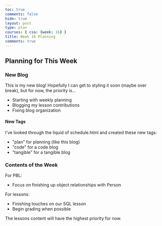 ```yaml
---
toc: true
comments: false
hide: true
layout: post
type: plan
courses: { csa: {week: 16} }
title: Week 16 Planning
comments: true
---
```


## Planning for This Week

### New Blog

This is my new blog! Hopefully I can get to styling it soon (maybe over break), but for now, the priority is...
- Starting with weekly planning
- Blogging my lesson contributions
- Fixing blog organization

#### New Tags

I've looked through the liquid of schedule.html and created these new tags:
- "plan" for planning (like this blog)
- "code" for a code blog
- "tangible" for a tangible blog

### Contents of the Week

For PBL:
- Focus on finishing up object relationships with Person

For lessons:
- Finishing touches on our SQL lesson
- Begin grading when possible

The lessons content will have the highest priority for now.